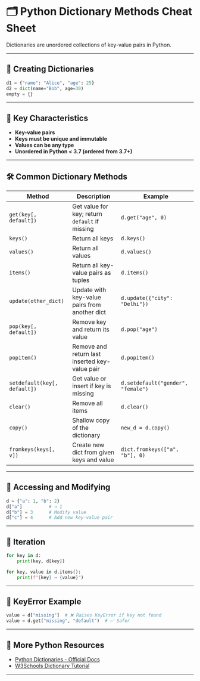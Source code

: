 
# 🗂️ Python Dictionary Methods Cheat Sheet

Dictionaries are unordered collections of key-value pairs in Python.

---

## 🧱 Creating Dictionaries

```python
d1 = {"name": "Alice", "age": 25}
d2 = dict(name="Bob", age=30)
empty = {}
```

---

## 🎯 Key Characteristics

- **Key-value pairs**
- **Keys must be unique and immutable**
- **Values can be any type**
- **Unordered in Python < 3.7 (ordered from 3.7+)**

---

## 🛠️ Common Dictionary Methods

| Method                | Description                                      | Example                              |
|------------------------|--------------------------------------------------|--------------------------------------|
| `get(key[, default])`  | Get value for key; return `default` if missing  | `d.get("age", 0)`                     |
| `keys()`              | Return all keys                                  | `d.keys()`                            |
| `values()`            | Return all values                                | `d.values()`                          |
| `items()`             | Return all key-value pairs as tuples             | `d.items()`                           |
| `update(other_dict)`  | Update with key-value pairs from another dict    | `d.update({"city": "Delhi"})`        |
| `pop(key[, default])` | Remove key and return its value                  | `d.pop("age")`                        |
| `popitem()`           | Remove and return last inserted key-value pair   | `d.popitem()`                         |
| `setdefault(key[, default])` | Get value or insert if key is missing    | `d.setdefault("gender", "female")`   |
| `clear()`             | Remove all items                                 | `d.clear()`                           |
| `copy()`              | Shallow copy of the dictionary                   | `new_d = d.copy()`                    |
| `fromkeys(keys[, v])` | Create new dict from given keys and value        | `dict.fromkeys(["a", "b"], 0)`        |

---

## 🔄 Accessing and Modifying

```python
d = {"a": 1, "b": 2}
d["a"]          # → 1
d["b"] = 3      # Modify value
d["c"] = 4      # Add new key-value pair
```

---

## 🧪 Iteration

```python
for key in d:
    print(key, d[key])

for key, value in d.items():
    print(f"{key} → {value}")
```

---

## 🚫 KeyError Example

```python
value = d["missing"]  # ❌ Raises KeyError if key not found
value = d.get("missing", "default")  # ✅ Safer
```

---

## 📘 More Python Resources

- [Python Dictionaries - Official Docs](https://docs.python.org/3/tutorial/datastructures.html#dictionaries)
- [W3Schools Dictionary Tutorial](https://www.w3schools.com/python/python_dictionaries.asp)

---

